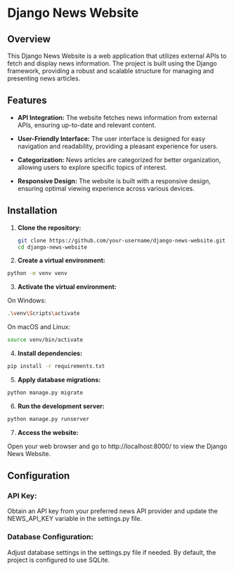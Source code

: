 # Django News Website

## Overview

This Django News Website is a web application that utilizes external APIs to fetch and display news information. The project is built using the Django framework, providing a robust and scalable structure for managing and presenting news articles.

## Features

- **API Integration:** The website fetches news information from external APIs, ensuring up-to-date and relevant content.
  
- **User-Friendly Interface:** The user interface is designed for easy navigation and readability, providing a pleasant experience for users.

- **Categorization:** News articles are categorized for better organization, allowing users to explore specific topics of interest.

- **Responsive Design:** The website is built with a responsive design, ensuring optimal viewing experience across various devices.

## Installation

1. **Clone the repository:**
   ```bash
   git clone https://github.com/your-username/django-news-website.git
   cd django-news-website
   ```

2. **Create a virtual environment:**
  ```bash
  python -m venv venv
```

3. **Activate the virtual environment:**

  On Windows:
  ```bash
  .\venv\Scripts\activate
```
  On macOS and Linux:
  ```bash
  source venv/bin/activate
```

4. **Install dependencies:**

  ```bash
  pip install -r requirements.txt
```

5. **Apply database migrations:**

  ```bash
  python manage.py migrate
```
6. **Run the development server:**

  ```bash
  python manage.py runserver
```
7. **Access the website:**

  Open your web browser and go to http://localhost:8000/ to view the Django News Website.

## Configuration

### API Key:
Obtain an API key from your preferred news API provider and update the NEWS_API_KEY variable in the settings.py file.

### Database Configuration:
Adjust database settings in the settings.py file if needed. By default, the project is configured to use SQLite.

